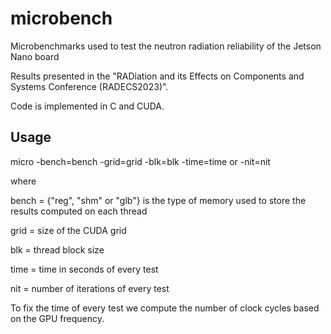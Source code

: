 # microbench
Microbenchmarks used to test the neutron radiation reliability of the Jetson Nano board

Results presented in the "RADiation and its Effects on Components and Systems Conference (RADECS2023)".

Code is implemented in C and CUDA.

## Usage

micro -bench=bench -grid=grid -blk=blk -time=time or  -nit=nit

where

bench = {"reg", "shm" or "glb"} is the type of memory used to store the results computed on each thread

grid = size of the CUDA grid

blk = thread block size

time = time in seconds of every test

nit = number of iterations of every test

To fix the time of every test we compute the number of clock cycles based on the GPU frequency.


